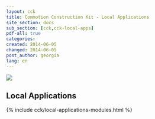 ```yaml
---
layout: cck
title: Commotion Construction Kit - Local Applications
site_section: docs
sub_section: [cck,cck-local-apps]
pdf-all: true
categories: 
created: 2014-06-05
changed: 2014-06-05
post_author: georgia
lang: en
---
```


<p><img src="/files/CCK_LocalApps_overview.png"><p>
<section>
<h2>Local Applications</h2>
{% include cck/local-applications-modules.html %}
</section>

 
